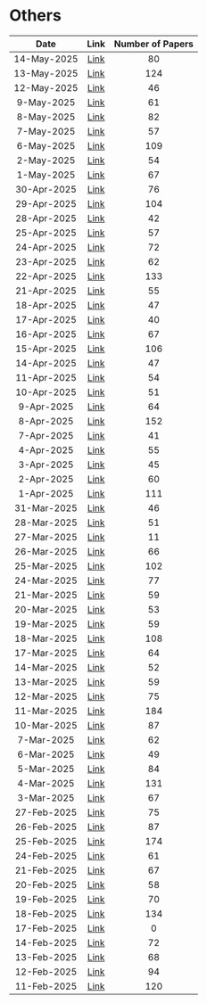 # Others

| Date | Link | Number of Papers |
|:----:|:----:|:----------------:|
| 14-May-2025 | [Link](https://github.com/KJaebye/EmbodiedAI-Robotics-arXiv-Daily-Reporter/blob/main/14-May-2025/topic/Others_related_papers.md) | 80 |
| 13-May-2025 | [Link](https://github.com/KJaebye/EmbodiedAI-Robotics-arXiv-Daily-Reporter/blob/main/13-May-2025/topic/Others_related_papers.md) | 124 |
| 12-May-2025 | [Link](https://github.com/KJaebye/EmbodiedAI-Robotics-arXiv-Daily-Reporter/blob/main/12-May-2025/topic/Others_related_papers.md) | 46 |
| 9-May-2025 | [Link](https://github.com/KJaebye/EmbodiedAI-Robotics-arXiv-Daily-Reporter/blob/main/9-May-2025/topic/Others_related_papers.md) | 61 |
| 8-May-2025 | [Link](https://github.com/KJaebye/EmbodiedAI-Robotics-arXiv-Daily-Reporter/blob/main/8-May-2025/topic/Others_related_papers.md) | 82 |
| 7-May-2025 | [Link](https://github.com/KJaebye/EmbodiedAI-Robotics-arXiv-Daily-Reporter/blob/main/7-May-2025/topic/Others_related_papers.md) | 57 |
| 6-May-2025 | [Link](https://github.com/KJaebye/EmbodiedAI-Robotics-arXiv-Daily-Reporter/blob/main/6-May-2025/topic/Others_related_papers.md) | 109 |
| 2-May-2025 | [Link](https://github.com/KJaebye/EmbodiedAI-Robotics-arXiv-Daily-Reporter/blob/main/2-May-2025/topic/Others_related_papers.md) | 54 |
| 1-May-2025 | [Link](https://github.com/KJaebye/EmbodiedAI-Robotics-arXiv-Daily-Reporter/blob/main/1-May-2025/topic/Others_related_papers.md) | 67 |
| 30-Apr-2025 | [Link](https://github.com/KJaebye/EmbodiedAI-Robotics-arXiv-Daily-Reporter/blob/main/30-Apr-2025/topic/Others_related_papers.md) | 76 |
| 29-Apr-2025 | [Link](https://github.com/KJaebye/EmbodiedAI-Robotics-arXiv-Daily-Reporter/blob/main/29-Apr-2025/topic/Others_related_papers.md) | 104 |
| 28-Apr-2025 | [Link](https://github.com/KJaebye/EmbodiedAI-Robotics-arXiv-Daily-Reporter/blob/main/28-Apr-2025/topic/Others_related_papers.md) | 42 |
| 25-Apr-2025 | [Link](https://github.com/KJaebye/EmbodiedAI-Robotics-arXiv-Daily-Reporter/blob/main/25-Apr-2025/topic/Others_related_papers.md) | 57 |
| 24-Apr-2025 | [Link](https://github.com/KJaebye/EmbodiedAI-Robotics-arXiv-Daily-Reporter/blob/main/24-Apr-2025/topic/Others_related_papers.md) | 72 |
| 23-Apr-2025 | [Link](https://github.com/KJaebye/EmbodiedAI-Robotics-arXiv-Daily-Reporter/blob/main/23-Apr-2025/topic/Others_related_papers.md) | 62 |
| 22-Apr-2025 | [Link](https://github.com/KJaebye/EmbodiedAI-Robotics-arXiv-Daily-Reporter/blob/main/22-Apr-2025/topic/Others_related_papers.md) | 133 |
| 21-Apr-2025 | [Link](https://github.com/KJaebye/EmbodiedAI-Robotics-arXiv-Daily-Reporter/blob/main/21-Apr-2025/topic/Others_related_papers.md) | 55 |
| 18-Apr-2025 | [Link](https://github.com/KJaebye/EmbodiedAI-Robotics-arXiv-Daily-Reporter/blob/main/18-Apr-2025/topic/Others_related_papers.md) | 47 |
| 17-Apr-2025 | [Link](https://github.com/KJaebye/EmbodiedAI-Robotics-arXiv-Daily-Reporter/blob/main/17-Apr-2025/topic/Others_related_papers.md) | 40 |
| 16-Apr-2025 | [Link](https://github.com/KJaebye/EmbodiedAI-Robotics-arXiv-Daily-Reporter/blob/main/16-Apr-2025/topic/Others_related_papers.md) | 67 |
| 15-Apr-2025 | [Link](https://github.com/KJaebye/EmbodiedAI-Robotics-arXiv-Daily-Reporter/blob/main/15-Apr-2025/topic/Others_related_papers.md) | 106 |
| 14-Apr-2025 | [Link](https://github.com/KJaebye/EmbodiedAI-Robotics-arXiv-Daily-Reporter/blob/main/14-Apr-2025/topic/Others_related_papers.md) | 47 |
| 11-Apr-2025 | [Link](https://github.com/KJaebye/EmbodiedAI-Robotics-arXiv-Daily-Reporter/blob/main/11-Apr-2025/topic/Others_related_papers.md) | 54 |
| 10-Apr-2025 | [Link](https://github.com/KJaebye/EmbodiedAI-Robotics-arXiv-Daily-Reporter/blob/main/10-Apr-2025/topic/Others_related_papers.md) | 51 |
| 9-Apr-2025 | [Link](https://github.com/KJaebye/EmbodiedAI-Robotics-arXiv-Daily-Reporter/blob/main/9-Apr-2025/topic/Others_related_papers.md) | 64 |
| 8-Apr-2025 | [Link](https://github.com/KJaebye/EmbodiedAI-Robotics-arXiv-Daily-Reporter/blob/main/8-Apr-2025/topic/Others_related_papers.md) | 152 |
| 7-Apr-2025 | [Link](https://github.com/KJaebye/EmbodiedAI-Robotics-arXiv-Daily-Reporter/blob/main/7-Apr-2025/topic/Others_related_papers.md) | 41 |
| 4-Apr-2025 | [Link](https://github.com/KJaebye/EmbodiedAI-Robotics-arXiv-Daily-Reporter/blob/main/4-Apr-2025/topic/Others_related_papers.md) | 55 |
| 3-Apr-2025 | [Link](https://github.com/KJaebye/EmbodiedAI-Robotics-arXiv-Daily-Reporter/blob/main/3-Apr-2025/topic/Others_related_papers.md) | 45 |
| 2-Apr-2025 | [Link](https://github.com/KJaebye/EmbodiedAI-Robotics-arXiv-Daily-Reporter/blob/main/2-Apr-2025/topic/Others_related_papers.md) | 60 |
| 1-Apr-2025 | [Link](https://github.com/KJaebye/EmbodiedAI-Robotics-arXiv-Daily-Reporter/blob/main/1-Apr-2025/topic/Others_related_papers.md) | 111 |
| 31-Mar-2025 | [Link](https://github.com/KJaebye/EmbodiedAI-Robotics-arXiv-Daily-Reporter/blob/main/31-Mar-2025/topic/Others_related_papers.md) | 46 |
| 28-Mar-2025 | [Link](https://github.com/KJaebye/EmbodiedAI-Robotics-arXiv-Daily-Reporter/blob/main/28-Mar-2025/topic/Others_related_papers.md) | 51 |
| 27-Mar-2025 | [Link](https://github.com/KJaebye/EmbodiedAI-Robotics-arXiv-Daily-Reporter/blob/main/27-Mar-2025/topic/Others_related_papers.md) | 11 |
| 26-Mar-2025 | [Link](https://github.com/KJaebye/EmbodiedAI-Robotics-arXiv-Daily-Reporter/blob/main/26-Mar-2025/topic/Others_related_papers.md) | 66 |
| 25-Mar-2025 | [Link](https://github.com/KJaebye/EmbodiedAI-Robotics-arXiv-Daily-Reporter/blob/main/25-Mar-2025/topic/Others_related_papers.md) | 102 |
| 24-Mar-2025 | [Link](https://github.com/KJaebye/EmbodiedAI-Robotics-arXiv-Daily-Reporter/blob/main/24-Mar-2025/topic/Others_related_papers.md) | 77 |
| 21-Mar-2025 | [Link](https://github.com/KJaebye/EmbodiedAI-Robotics-arXiv-Daily-Reporter/blob/main/21-Mar-2025/topic/Others_related_papers.md) | 59 |
| 20-Mar-2025 | [Link](https://github.com/KJaebye/EmbodiedAI-Robotics-arXiv-Daily-Reporter/blob/main/20-Mar-2025/topic/Others_related_papers.md) | 53 |
| 19-Mar-2025 | [Link](https://github.com/KJaebye/EmbodiedAI-Robotics-arXiv-Daily-Reporter/blob/main/19-Mar-2025/topic/Others_related_papers.md) | 59 |
| 18-Mar-2025 | [Link](https://github.com/KJaebye/EmbodiedAI-Robotics-arXiv-Daily-Reporter/blob/main/18-Mar-2025/topic/Others_related_papers.md) | 108 |
| 17-Mar-2025 | [Link](https://github.com/KJaebye/EmbodiedAI-Robotics-arXiv-Daily-Reporter/blob/main/17-Mar-2025/topic/Others_related_papers.md) | 64 |
| 14-Mar-2025 | [Link](https://github.com/KJaebye/EmbodiedAI-Robotics-arXiv-Daily-Reporter/blob/main/14-Mar-2025/topic/Others_related_papers.md) | 52 |
| 13-Mar-2025 | [Link](https://github.com/KJaebye/EmbodiedAI-Robotics-arXiv-Daily-Reporter/blob/main/13-Mar-2025/topic/Others_related_papers.md) | 59 |
| 12-Mar-2025 | [Link](https://github.com/KJaebye/EmbodiedAI-Robotics-arXiv-Daily-Reporter/blob/main/12-Mar-2025/topic/Others_related_papers.md) | 75 |
| 11-Mar-2025 | [Link](https://github.com/KJaebye/EmbodiedAI-Robotics-arXiv-Daily-Reporter/blob/main/11-Mar-2025/topic/Others_related_papers.md) | 184 |
| 10-Mar-2025 | [Link](https://github.com/KJaebye/EmbodiedAI-Robotics-arXiv-Daily-Reporter/blob/main/10-Mar-2025/topic/Others_related_papers.md) | 87 |
| 7-Mar-2025 | [Link](https://github.com/KJaebye/EmbodiedAI-Robotics-arXiv-Daily-Reporter/blob/main/7-Mar-2025/topic/Others_related_papers.md) | 62 |
| 6-Mar-2025 | [Link](https://github.com/KJaebye/EmbodiedAI-Robotics-arXiv-Daily-Reporter/blob/main/6-Mar-2025/topic/Others_related_papers.md) | 49 |
| 5-Mar-2025 | [Link](https://github.com/KJaebye/EmbodiedAI-Robotics-arXiv-Daily-Reporter/blob/main/5-Mar-2025/topic/Others_related_papers.md) | 84 |
| 4-Mar-2025 | [Link](https://github.com/KJaebye/EmbodiedAI-Robotics-arXiv-Daily-Reporter/blob/main/4-Mar-2025/topic/Others_related_papers.md) | 131 |
| 3-Mar-2025 | [Link](https://github.com/KJaebye/EmbodiedAI-Robotics-arXiv-Daily-Reporter/blob/main/3-Mar-2025/topic/Others_related_papers.md) | 67 |
| 27-Feb-2025 | [Link](https://github.com/KJaebye/EmbodiedAI-Robotics-arXiv-Daily-Reporter/blob/main/27-Feb-2025/topic/Others_related_papers.md) | 75 |
| 26-Feb-2025 | [Link](https://github.com/KJaebye/EmbodiedAI-Robotics-arXiv-Daily-Reporter/blob/main/26-Feb-2025/topic/Others_related_papers.md) | 87 |
| 25-Feb-2025 | [Link](https://github.com/KJaebye/EmbodiedAI-Robotics-arXiv-Daily-Reporter/blob/main/25-Feb-2025/topic/Others_related_papers.md) | 174 |
| 24-Feb-2025 | [Link](https://github.com/KJaebye/EmbodiedAI-Robotics-arXiv-Daily-Reporter/blob/main/24-Feb-2025/topic/Others_related_papers.md) | 61 |
| 21-Feb-2025 | [Link](https://github.com/KJaebye/EmbodiedAI-Robotics-arXiv-Daily-Reporter/blob/main/21-Feb-2025/topic/Others_related_papers.md) | 67 |
| 20-Feb-2025 | [Link](https://github.com/KJaebye/EmbodiedAI-Robotics-arXiv-Daily-Reporter/blob/main/20-Feb-2025/topic/Others_related_papers.md) | 58 |
| 19-Feb-2025 | [Link](https://github.com/KJaebye/EmbodiedAI-Robotics-arXiv-Daily-Reporter/blob/main/19-Feb-2025/topic/Others_related_papers.md) | 70 |
| 18-Feb-2025 | [Link](https://github.com/KJaebye/EmbodiedAI-Robotics-arXiv-Daily-Reporter/blob/main/18-Feb-2025/topic/Others_related_papers.md) | 134 |
| 17-Feb-2025 | [Link](https://github.com/KJaebye/EmbodiedAI-Robotics-arXiv-Daily-Reporter/blob/main/17-Feb-2025/topic/Others_related_papers.md) | 0 |
| 14-Feb-2025 | [Link](https://github.com/KJaebye/EmbodiedAI-Robotics-arXiv-Daily-Reporter/blob/main/14-Feb-2025/topic/Others_related_papers.md) | 72 |
| 13-Feb-2025 | [Link](https://github.com/KJaebye/EmbodiedAI-Robotics-arXiv-Daily-Reporter/blob/main/13-Feb-2025/topic/Others_related_papers.md) | 68 |
| 12-Feb-2025 | [Link](https://github.com/KJaebye/EmbodiedAI-Robotics-arXiv-Daily-Reporter/blob/main/12-Feb-2025/topic/Others_related_papers.md) | 94 |
| 11-Feb-2025 | [Link](https://github.com/KJaebye/EmbodiedAI-Robotics-arXiv-Daily-Reporter/blob/main/11-Feb-2025/topic/Others_related_papers.md) | 120 |
